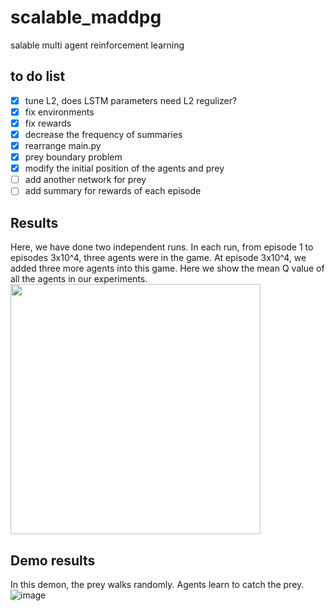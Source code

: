 # scalable_maddpg
salable multi agent reinforcement learning

## to do list
- [x] tune L2, does LSTM parameters need L2 regulizer?
- [x] fix environments
- [x] fix rewards
- [x] decrease the frequency of summaries
- [x] rearrange main.py
- [x] prey boundary problem
- [x] modify the initial position of the agents and prey
- [ ] add another network for prey
- [ ] add summary for rewards of each episode

## Results
Here, we have done two independent runs. In each run, from episode 1 to episodes 3x10^4, three agents were in the game. At episode 3x10^4, we added three more agents into this game. Here we show the mean Q value of all the agents in our experiments. 
<img src="https://github.com/livey/scalable_maddpg/blob/master/Notes/fig1.png" width="400"  />

## Demo results
In this demon, the prey walks randomly. Agents learn to catch the prey. 
![image](https://github.com/livey/scalable_maddpg/blob/master/Notes/replay.gif)
